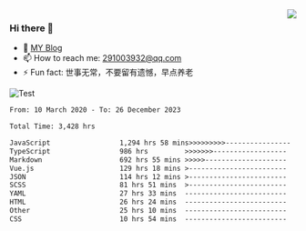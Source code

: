<img align='right' src='https://github-readme-stats.vercel.app/api?username=niaogege&show_icons=true&theme=radical'/>

### Hi there 👋

- 🌱 [MY Blog](https://bythewayer.com/)
- 📫 How to reach me: 291003932@qq.com
- ⚡ Fun fact:  世事无常，不要留有遗憾，早点养老

![Test](https://github-readme-stats.vercel.app/api/top-langs/?username=niaogege&layout=compact)

<!--START_SECTION:waka-->

```txt
From: 10 March 2020 - To: 26 December 2023

Total Time: 3,428 hrs

JavaScript                 1,294 hrs 58 mins>>>>>>>>>----------------   37.78 %
TypeScript                 986 hrs         >>>>>>>------------------   28.76 %
Markdown                   692 hrs 55 mins >>>>>--------------------   20.21 %
Vue.js                     129 hrs 18 mins >------------------------   03.77 %
JSON                       114 hrs 12 mins >------------------------   03.33 %
SCSS                       81 hrs 51 mins  >------------------------   02.39 %
YAML                       27 hrs 33 mins  -------------------------   00.80 %
HTML                       26 hrs 24 mins  -------------------------   00.77 %
Other                      25 hrs 10 mins  -------------------------   00.73 %
CSS                        10 hrs 54 mins  -------------------------   00.32 %
```

<!--END_SECTION:waka-->
